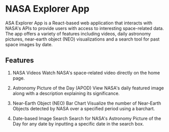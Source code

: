 # NASA Explorer App

ASA Explorer App is a React-based web application that interacts with NASA's APIs to provide users with access to interesting space-related data. The app offers a variety of features including videos, daily astronomy pictures, near-earth object (NEO) visualizations and a search tool for past space images by date.

## Features
1. NASA Videos
Watch NASA's space-related video directly on the home page.

2. Astronomy Picture of the Day (APOD)
View NASA's daily featured image along with a description explaining its significance.

3. Near-Earth Object (NEO) Bar Chart
Visualize the number of Near-Earth Objects detected by NASA over a specified period using a barchart.

4. Date-based Image Search
Search for NASA's Astronomy Picture of the Day for any date by inputting a specific date in the search box.

